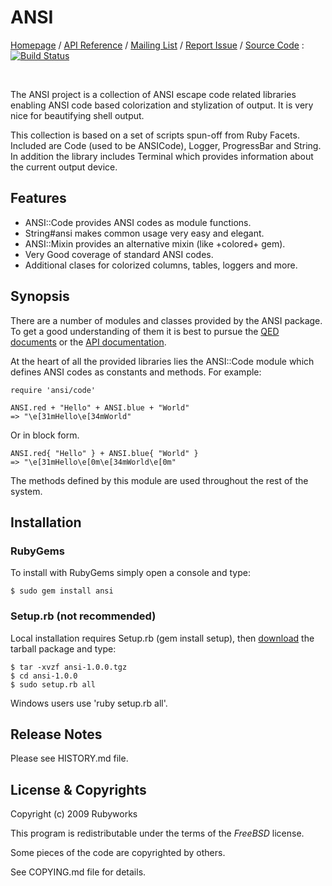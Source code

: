 # ANSI

[Homepage](http://rubyworks.github.com/ansi) /
[API Reference](http://rubydoc.info/gems/ansi/frames) /
[Mailing List](http://googlegroups.com/group/rubyworks-mailinglist)  /
[Report Issue](http://github.com/rubyworks/ansi/issues) /
[Source Code](http://github.com/rubyworks/ansi) :
[![Build Status](https://secure.travis-ci.org/rubyworks/ansi.png)](http://travis-ci.org/rubyworks/ansi)

<br/>

The ANSI project is a collection of ANSI escape code related libraries
enabling ANSI code based colorization and stylization of output.
It is very nice for beautifying shell output.

This collection is based on a set of scripts spun-off from
Ruby Facets. Included are Code (used to be ANSICode), Logger,
ProgressBar and String. In addition the library includes
Terminal which provides information about the current output
device.


## Features

* ANSI::Code provides ANSI codes as module functions.
* String#ansi makes common usage very easy and elegant.
* ANSI::Mixin provides an alternative mixin (like +colored+ gem).
* Very Good coverage of standard ANSI codes.
* Additional clases for colorized columns, tables, loggers and more.


## Synopsis

There are a number of modules and classes provided by the ANSI
package. To get a good understanding of them it is best to pursue 
the [QED documents](http://github.com/rubyworks/ansi/tree/master/qed/)
or the [API documentation](http://rubyworks.github.com/ansi/api/index.html).

At the heart of all the provided libraries lies the ANSI::Code module
which defines ANSI codes as constants and methods. For example:

    require 'ansi/code'

    ANSI.red + "Hello" + ANSI.blue + "World"
    => "\e[31mHello\e[34mWorld"

Or in block form.

    ANSI.red{ "Hello" } + ANSI.blue{ "World" }
    => "\e[31mHello\e[0m\e[34mWorld\e[0m"

The methods defined by this module are used throughout the rest of
the system.


## Installation

### RubyGems

To install with RubyGems simply open a console and type:

    $ sudo gem install ansi

### Setup.rb (not recommended)

Local installation requires Setup.rb (gem install setup),
then [download](http://github.com/rubyworks/ansi/download) the tarball package and type:

    $ tar -xvzf ansi-1.0.0.tgz
    $ cd ansi-1.0.0
    $ sudo setup.rb all

Windows users use 'ruby setup.rb all'.


## Release Notes

Please see HISTORY.md file.


## License & Copyrights

Copyright (c) 2009 Rubyworks

This program is redistributable under the terms of the *FreeBSD* license.

Some pieces of the code are copyrighted by others.

See COPYING.md file for details.

